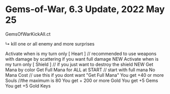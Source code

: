 # Gems-of-War, 6.3 Update, 2022 May 25
GemsOfWarKickAll.ct

↳ kill one or all enemy and more surprises

Activate when is my turn only [ Heart ] // recommended to use weapons with damage by scattering if you want full damage
NEW Activate when is my turn only [ Shield ] // if you just want to destroy the shield
NEW Get Mana by color
Get Full Mana for ALL at START // start with full mana
No Mana Cost // use this if you dont want "Get Full Mana"
You get +40 or more Souls //the maximum is 80
You get + 200 or more Gold
You get +5 Gems
You get +5 Gold Keys
